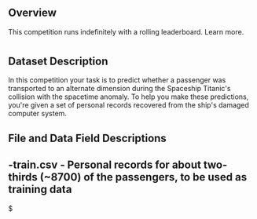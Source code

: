 ## Overview

This competition runs indefinitely with a rolling leaderboard. Learn more.

#
## Dataset Description

In this competition your task is to predict whether a passenger was transported to an alternate dimension during the Spaceship Titanic's 
collision with the spacetime anomaly. To help you make these predictions, you're given a set of personal records recovered from the ship's
damaged computer system.

## File and Data Field Descriptions

-train.csv - Personal records for about two-thirds (~8700) of the passengers, to be used as training data
-








$
